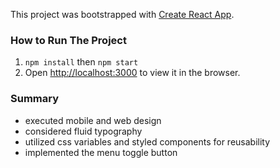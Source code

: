 This project was bootstrapped with [Create React App](https://github.com/facebook/create-react-app).

### How to Run The Project

1. `npm install` then `npm start` 
2. Open [http://localhost:3000](http://localhost:3000) to view it in the browser.

### Summary
- executed mobile and web design
- considered fluid typography
- utilized css variables and styled components for reusability
- implemented the menu toggle button 


